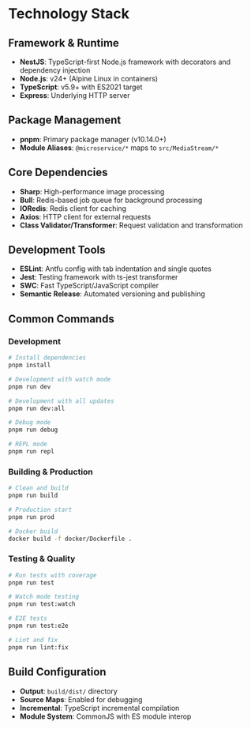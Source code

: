 # Technology Stack

## Framework & Runtime
- **NestJS**: TypeScript-first Node.js framework with decorators and dependency injection
- **Node.js**: v24+ (Alpine Linux in containers)
- **TypeScript**: v5.9+ with ES2021 target
- **Express**: Underlying HTTP server

## Package Management
- **pnpm**: Primary package manager (v10.14.0+)
- **Module Aliases**: `@microservice/*` maps to `src/MediaStream/*`

## Core Dependencies
- **Sharp**: High-performance image processing
- **Bull**: Redis-based job queue for background processing
- **IORedis**: Redis client for caching
- **Axios**: HTTP client for external requests
- **Class Validator/Transformer**: Request validation and transformation

## Development Tools
- **ESLint**: Antfu config with tab indentation and single quotes
- **Jest**: Testing framework with ts-jest transformer
- **SWC**: Fast TypeScript/JavaScript compiler
- **Semantic Release**: Automated versioning and publishing

## Common Commands

### Development
```bash
# Install dependencies
pnpm install

# Development with watch mode
pnpm run dev

# Development with all updates
pnpm run dev:all

# Debug mode
pnpm run debug

# REPL mode
pnpm run repl
```

### Building & Production
```bash
# Clean and build
pnpm run build

# Production start
pnpm run prod

# Docker build
docker build -f docker/Dockerfile .
```

### Testing & Quality
```bash
# Run tests with coverage
pnpm run test

# Watch mode testing
pnpm run test:watch

# E2E tests
pnpm run test:e2e

# Lint and fix
pnpm run lint:fix
```

## Build Configuration
- **Output**: `build/dist/` directory
- **Source Maps**: Enabled for debugging
- **Incremental**: TypeScript incremental compilation
- **Module System**: CommonJS with ES module interop